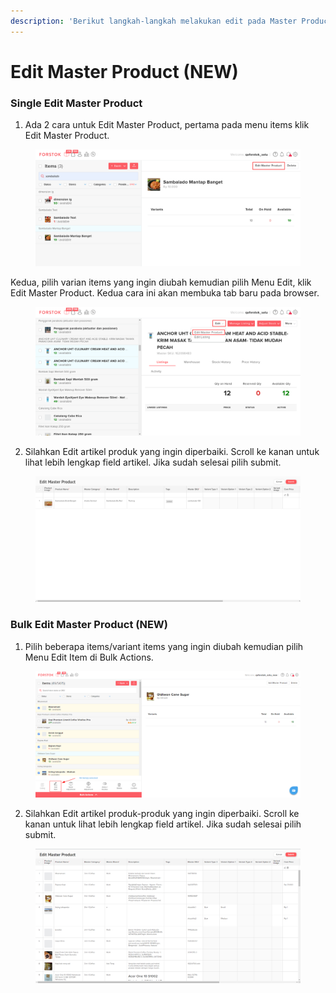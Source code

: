 ```yaml
---
description: 'Berikut langkah-langkah melakukan edit pada Master Product di Forstok :'
---
```


# Edit Master Product (NEW)

### Single Edit Master Product

1. Ada 2 cara untuk Edit Master Product, pertama pada menu items klik Edit Master Product.

<figure><img src="../../../.gitbook/assets/trr.png" alt=""><figcaption></figcaption></figure>

Kedua, pilih varian items yang ingin diubah kemudian pilih Menu Edit, klik Edit Master Product. Kedua cara ini akan membuka tab baru pada browser.

<figure><img src="../../../.gitbook/assets/eees (1).png" alt=""><figcaption></figcaption></figure>

2. Silahkan Edit artikel produk yang ingin diperbaiki. Scroll ke kanan untuk lihat lebih lengkap field artikel. Jika sudah selesai pilih submit.

<figure><img src="../../../.gitbook/assets/opl.png" alt=""><figcaption></figcaption></figure>

### Bulk Edit Master Product (NEW)

1. Pilih beberapa items/variant items yang ingin diubah kemudian pilih Menu Edit Item di Bulk Actions.

<figure><img src="../../../.gitbook/assets/ghd.png" alt=""><figcaption></figcaption></figure>

2. Silahkan Edit artikel produk-produk yang ingin diperbaiki. Scroll ke kanan untuk lihat lebih lengkap field artikel. Jika sudah selesai pilih submit.

<figure><img src="../../../.gitbook/assets/dsa.png" alt=""><figcaption></figcaption></figure>
